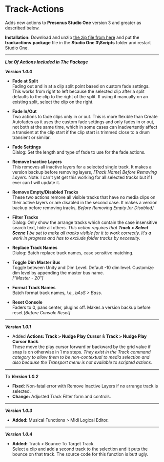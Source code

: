 # Track-Actions
Adds new actions to **Presonus Studio One** version 3 and greater as described below.  <br>

**Installation:** Download and unzip [the zip file from here](https://github.com/ExpressMix/Track-Actions/raw/master/trackactions102.zip) and put the **trackactions.package** file in the **Studio One 3\Scripts** folder and restart Studio One. <br>

---

***List Of Actions Included in The Package***<br>

***Version 1.0.0*** <br>

+ **Fade at Split** <br>
  Fading out and in at a clip split point based on custom fade settings. This works from right to left because the selected clip after a split defaults to the clip to the right of the split. If using it manually on an existing split, select the clip on the right.

+  **Fade In/Out** <br>
  Two actions to fade clips only in or out. This is more flexible than Create Autofades as it uses the custom fade settings and only fades in or out, not both at the same time, which in some cases can inadvertently affect a transient at the clip start if the clip start is trimmed close to a drum transient or similar.

+  **Fade Settings** <br>
  Dialog: Set the length and type of fade to use for the fade actions.

+  **Remove Inactive Layers** <br>
  This removes all inactive layers for a selected single track. It makes a version backup before removing layers, *[Track Name] Before 
  Removing Layers*.  Note: I can't yet get this working for all selected tracks but if I ever can I will update it.

+  **Remove Empty/Disabled Tracks** <br>
  These two actions remove all visible tracks that have no media clips on their active layers or are disabled in the second case. It makes a version backup before removing tracks, *Before Removing Empty [or Disabled]*

+  **Filter Tracks** <br>
  Dialog: Only show the arrange tracks which contain the case insensitive search text, hide all others. *This action requires that **Track > Select Scene 1** be set to make all tracks visible for it to work correctly. It's a work in progress and has to exclude folder tracks by necessity.*

+  **Replace Track Names** <br>
    Dialog: Batch replace track names, case sensitive matching.

+  **Toggle Dim Master Bus** <br>
  Toggle between Unity and Dim Level. Default -10 dim level. Customize dim level by appending the master bus name. <br>
  *["Master - 20"]*

+  **Format Track Names** <br>
  Batch format track names, *i.e., bAsS > Bass*.

+  **Reset Console** <br>
  Faders to 0, pans center, plugins off. Makes a version backup before reset *[Before Console Reset]*
  
  ---

***Version 1.0.1*** <br>

+   Added **Actions: Track > Nudge Play Cursor** & **Track > Nudge Play Cursor Back**.  <br>
  These move the play cursor forward or backward by the grid value if snap is on otherwise in 1 ms steps.  *They exist in the Track command category to allow them to be non-contextual to media selection and also because the Transport menu is not available to scripted actions.*

---
To
***Version 1.0.2***

+ **Fixed:** Non-fatal error with Remove Inactive Layers if no arrange track is selected.<br>
+ **Change:** Adjusted Track Filter form and controls.

---

***Version 1.0.3***

+ **Added:** Musical Functions > Midi Logical Editor.<br>

---

 ***Version 1.0.4***

+ **Added:** Track > Bounce To Target Track.<br>
   Select a clip and add a second track to the selection and it puts the bounce on that track.  The source code for this function is butt ugly.



